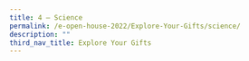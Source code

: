```yaml
---
title: 4 – Science
permalink: /e-open-house-2022/Explore-Your-Gifts/science/
description: ""
third_nav_title: Explore Your Gifts
---
```

